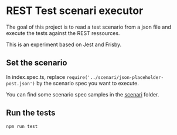 # REST Test scenari executor

The goal of this project is to read a test scenario from a json file 
and execute the tests against the REST ressources.

This is an experiment based on Jest and Frisby.

## Set the scenario

In index.spec.ts, replace `require('../scenari/json-placeholder-post.json')` by the scenario spec you want to execute.

You can find some scenario spec samples in the [scenari](/scenari) folder.

## Run the tests

```sh
npm run test
```